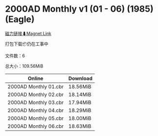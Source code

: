 # 2000AD Monthly v1 (01 - 06) (1985) (Eagle)

[磁力链接⬇Magnet Link](magnet:?xt=urn:btih:c1b4d1a606920a85fd557fd6088b5d46e8d2c2db&dn=2000AD%20Monthly%20v1%20%2801%20-%2006%29%20%281985%29%20%28Eagle%29)

打包下载📦仍在工事中

文件数：6

总大小：109.56MiB

Online | Download
--- | ---
2000AD Monthly 01.cbr | 18.56MiB
2000AD Monthly 02.cbr | 18.14MiB
2000AD Monthly 03.cbr | 17.94MiB
2000AD Monthly 04.cbr | 18.29MiB
2000AD Monthly 05.cbr | 18.00MiB
2000AD Monthly 06.cbr | 18.63MiB